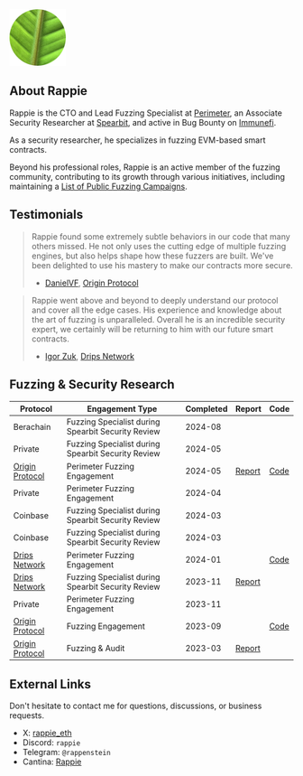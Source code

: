<img src="../assets/profile-rappie.png" alt="Perimeter Logo">

## About Rappie
Rappie is the CTO and Lead Fuzzing Specialist at [Perimeter](https://perimetersec.io), an Associate Security Researcher at [Spearbit](https://spearbit.com/), and active in Bug Bounty on [Immunefi](https://immunefi.com/).

As a security researcher, he specializes in fuzzing EVM-based smart contracts. 

Beyond his professional roles, Rappie is an active member of the fuzzing community, contributing to its growth through various initiatives, including maintaining a [List of Public Fuzzing Campaigns](https://github.com/perimetersec/public-fuzzing-campaigns-list).

## Testimonials
> Rappie found some extremely subtle behaviors in our code that many others missed. He not only uses the cutting edge of multiple fuzzing engines, but also helps shape how these fuzzers are built. We've been delighted to use his mastery to make our contracts more secure.
> 
>   - [DanielVF](https://x.com/danielvf), [Origin Protocol](https://www.originprotocol.com/)

> Rappie went above and beyond to deeply understand our protocol and cover all the edge cases. His experience and knowledge about the art of fuzzing is unparalleled. Overall he is an incredible security expert, we certainly will be returning to him with our future smart contracts.
>
>   - [Igor Zuk](https://x.com/code_sandwich), [Drips Network](https://www.drips.network/)

## Fuzzing & Security Research

| Protocol                                           | Engagement Type                                    | Completed | Report                                                                                                                                   | Code                                                                                            |
| -------------------------------------------------- | -------------------------------------------------- | --------- | ---------------------------------------------------------------------------------------------------------------------------------------- | ----------------------------------------------------------------------------------------------- |
| Berachain                                          | Fuzzing Specialist during Spearbit Security Review | 2024-08   |                                                                                                                                          |                                                                                                 |
| Private                                            | Fuzzing Specialist during Spearbit Security Review | 2024-05   |                                                                                                                                          |                                                                                                 |
| [Origin Protocol](https://www.originprotocol.com/) | Perimeter Fuzzing Engagement                       | 2024-05   | [Report](https://github.com/perimetersec/origin-oeth-fuzzing/blob/main/reports/Origin%20Protocol%20OETHVault%20-%20Fuzzing%20Report.pdf) | [Code](https://github.com/perimetersec/origin-oeth-fuzzing/tree/main/src/fuzz/oethvault)        |
| Private                                            | Perimeter Fuzzing Engagement                       | 2024-04   |                                                                                                                                          |                                                                                                 |
| Coinbase                                           | Fuzzing Specialist during Spearbit Security Review | 2024-03   |                                                                                                                                          |                                                                                                 |
| Coinbase                                           | Fuzzing Specialist during Spearbit Security Review | 2024-03   |                                                                                                                                          |                                                                                                 |
| [Drips Network](https://www.drips.network/)        | Perimeter Fuzzing Engagement                       | 2024-01   |                                                                                                                                          | [Code](https://github.com/perimetersec/drips-fuzzing/tree/main/src/echidna)<br>                 |
| [Drips Network](https://www.drips.network/)        | Fuzzing Specialist during Spearbit Security Review | 2023-11   | [Report](https://docs.drips.network/assets/files/Spearbit_Drips_Network_Security_Review-d5cda225c36d4c2f1185e154431812b5.pdf)            | <br>                                                                                            |
| Private                                            | Perimeter Fuzzing Engagement                       | 2023-11   |                                                                                                                                          |                                                                                                 |
| [Origin Protocol](https://www.originprotocol.com/) | Fuzzing Engagement                                 | 2023-09   |                                                                                                                                          | [Code](https://github.com/OriginProtocol/origin-dollar/tree/master/contracts/contracts/echidna) |
| [Origin Protocol](https://www.originprotocol.com/) | Fuzzing & Audit                                    | 2023-03   | [Report]( reports/Origin%20Protocol%20-%20Security%20assessment%20of%20PR%20%231239.md)                                                  |                                                                                                 |

            
                                   
## External Links
Don't hesitate to contact me for questions, discussions, or business requests.
- X: [rappie_eth](https://x.com/rappie_eth)
- Discord: `rappie`
- Telegram: `@rappenstein`
- Cantina: [Rappie](https://cantina.xyz/u/Rappie)
